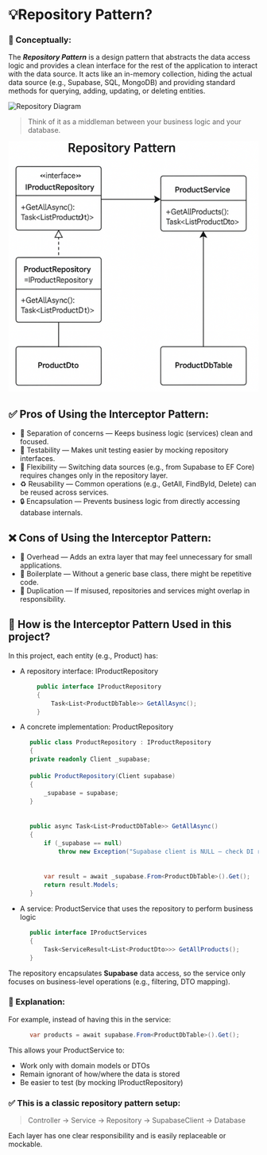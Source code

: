 ﻿# 💡Repository Pattern?

### 🧠 Conceptually:

The ***Repository Pattern*** is a design pattern that abstracts the data access
logic and provides a clean interface for the rest of the application to interact with the data source.
It acts like an in-memory collection, hiding the actual data source
(e.g., Supabase, SQL, MongoDB) and providing standard methods for querying, adding, updating, or deleting entities.

![Repository Diagram](https://asp.net/media/2578149/Windows-Live-Writer_8c4963ba1fa3_CE3B_Repository_pattern_diagram_1df790d3-bdf2-4c11-9098-946ddd9cd884.png)

> Think of it as a middleman between your business logic and your database.

![Repository Diagram](/Docs/Img/8ceaf081-fd99-4854-b6f4-840ba09cd621.png)

## ✅ Pros of Using the Interceptor Pattern:

+ 🔄 Separation of concerns — Keeps business logic (services) clean and focused.
+ 🧪 Testability — Makes unit testing easier by mocking repository interfaces.
+ 🔧 Flexibility — Switching data sources (e.g., from Supabase to EF Core) requires changes only in the repository layer.
+ ♻️ Reusability — Common operations (e.g., GetAll, FindById, Delete) can be reused across services.
+ 🔒 Encapsulation — Prevents business logic from directly accessing database internals.

## ❌ Cons of Using the Interceptor Pattern:

+ 🧱 Overhead — Adds an extra layer that may feel unnecessary for small applications.
+ 🔁 Boilerplate — Without a generic base class, there might be repetitive code.
+ 🔄 Duplication — If misused, repositories and services might overlap in responsibility.

## 🧪 How is the Interceptor Pattern Used in this project?

In this project, each entity (e.g., Product) has:

+ A repository interface: IProductRepository
```csharp
        public interface IProductRepository
        {
            Task<List<ProductDbTable>> GetAllAsync();
        }
```
+ A concrete implementation: ProductRepository
```csharp
      public class ProductRepository : IProductRepository
      {
      private readonly Client _supabase;

      public ProductRepository(Client supabase)
      {
          _supabase = supabase;
      }


      public async Task<List<ProductDbTable>> GetAllAsync()
      {
          if (_supabase == null)
              throw new Exception("Supabase client is NULL – check DI registration!");


          var result = await _supabase.From<ProductDbTable>().Get();
          return result.Models;
      }
```

+ A service: ProductService that uses the repository to perform business logic
```csharp
      public interface IProductServices
      {
          Task<ServiceResult<List<ProductDto>>> GetAllProducts();
      }
```
The repository encapsulates **Supabase** data access, so the service only focuses on business-level operations
(e.g., filtering, DTO mapping).

### 🧩 Explanation:

For example, instead of having this in the service:
```csharp
      var products = await supabase.From<ProductDbTable>().Get();
```
This allows your ProductService to:

+ Work only with domain models or DTOs
+ Remain ignorant of how/where the data is stored
+ Be easier to test (by mocking IProductRepository)

### ✅ This is a classic repository pattern setup:

> Controller → Service → Repository → SupabaseClient → Database

Each layer has one clear responsibility and is easily replaceable or mockable.
